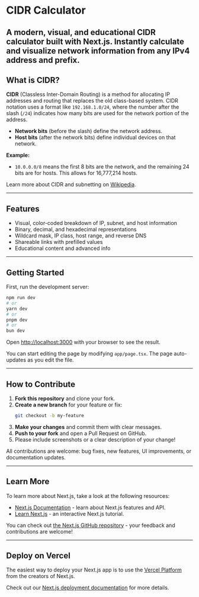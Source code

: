 # CIDR Calculator

A modern, visual, and educational CIDR calculator built with Next.js. Instantly calculate and visualize network information from any IPv4 address and prefix.
---

## What is CIDR?

**CIDR** (Classless Inter-Domain Routing) is a method for allocating IP addresses and routing that replaces the old class-based system. CIDR notation uses a format like `192.168.1.0/24`, where the number after the slash (`/24`) indicates how many bits are used for the network portion of the address.

- **Network bits** (before the slash) define the network address.
- **Host bits** (after the network bits) define individual devices on that network.

**Example:**
- `10.0.0.0/8` means the first 8 bits are the network, and the remaining 24 bits are for hosts. This allows for 16,777,214 hosts.

Learn more about CIDR and subnetting on [Wikipedia](https://en.wikipedia.org/wiki/Classless_Inter-Domain_Routing).

---

## Features
- Visual, color-coded breakdown of IP, subnet, and host information
- Binary, decimal, and hexadecimal representations
- Wildcard mask, IP class, host range, and reverse DNS
- Shareable links with prefilled values
- Educational content and advanced info

---

## Getting Started

First, run the development server:

```bash
npm run dev
# or
yarn dev
# or
pnpm dev
# or
bun dev
```

Open [http://localhost:3000](http://localhost:3000) with your browser to see the result.

You can start editing the page by modifying `app/page.tsx`. The page auto-updates as you edit the file.

---

## How to Contribute

1. **Fork this repository** and clone your fork.
2. **Create a new branch** for your feature or fix:
   ```bash
   git checkout -b my-feature
   ```
3. **Make your changes** and commit them with clear messages.
4. **Push to your fork** and open a Pull Request on GitHub.
5. Please include screenshots or a clear description of your change!

All contributions are welcome: bug fixes, new features, UI improvements, or documentation updates.

---

## Learn More

To learn more about Next.js, take a look at the following resources:

- [Next.js Documentation](https://nextjs.org/docs) - learn about Next.js features and API.
- [Learn Next.js](https://nextjs.org/learn) - an interactive Next.js tutorial.

You can check out [the Next.js GitHub repository](https://github.com/vercel/next.js) - your feedback and contributions are welcome!

---

## Deploy on Vercel

The easiest way to deploy your Next.js app is to use the [Vercel Platform](https://vercel.com/new?utm_medium=default-template&filter=next.js&utm_source=create-next-app&utm_campaign=create-next-app-readme) from the creators of Next.js.

Check out our [Next.js deployment documentation](https://nextjs.org/docs/app/building-your-application/deploying) for more details.
